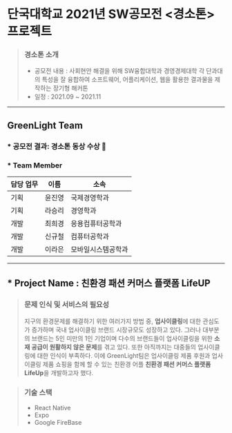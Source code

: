 단국대학교 2021년 SW공모전 <경소톤> 프로젝트
========================

> ### 경소톤 소개
> * 공모전 내용 : 사회현안 해결을 위해 SW융합대학과 경영경제대학 각 단과대의 특성을 잘 융합하여 소프트웨어, 어플리케이션, 웹을 활용한 결과물을 제작하는 장기형 해커톤
> * 일정 : 2021.09 ~ 2021.11

-------------------------------

## GreenLight Team
### * 공모전 결과: 경소톤 동상 수상 🥉


### * Team Member
담당 업무 | 이름 | 소속
---|---|---|
기획 | 윤진영 | 국제경영학과
기획 | 라승리 | 경영학과
개발 | 최희경 | 응용컴퓨터공학과
개발 | 신규철 | 컴퓨터공학과
개발 | 이라은 | 모바일시스템공학과

-------------------------------
## * Project Name : 친환경 패션 커머스 플랫폼 LifeUP
> ### 문제 인식 및 서비스의 필요성
> 지구의 환경문제를 해결하기 위한 여러가지 방법 중, **업사이클링**에 대한 관심도가 증가하며 국내 업사이클링 브랜드 시장규모도 성장하고 있다. 그러나 대부분의 브랜드는 5인 미만의 1인 기업이며 다수의 브랜드들이 업사이클링을 위한 **소재 공급이 원활하지 않은 문제**를 겪고 있다. 또한 아직까지는 대중들의 업사이클링에 대한 인식이 부족하다. 이에 GreenLight팀은 업사이클링 제품 후원과 업사이클링 제품 쇼핑을 함께 할 수 있는 친환경 어플  **친환경 패션 커머스 플랫폼 LifeUp**을 개발하고자 했다.




> ### 기술 스택
> * React Native
> * Expo
> * Google FireBase
